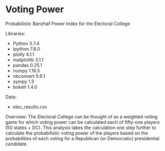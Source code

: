 # Voting Power
Probabilistic Banzhaf Power Index for the Electoral College

Libraries:
- Python 3.7.4
- ipython 7.8.0
- plotly 4.1.1
- matplotlib 3.1.1
- pandas 0.25.1
- numpy 1.16.5
- nbconvert 5.6.1
- sympy 1.5
- bokeh 1.4.0

Data:
- elec_results.csv

Overview:
The Electoral College can be thought of as a weighted voting game for which voting power can be calculated each of fifty-one players (50 states + DC).  This analysis takes the calculation one step further to calculate the probabilistic voting power of the players based on the probabilities of each voting for a Republican (or Democratic) presidential candidate.
